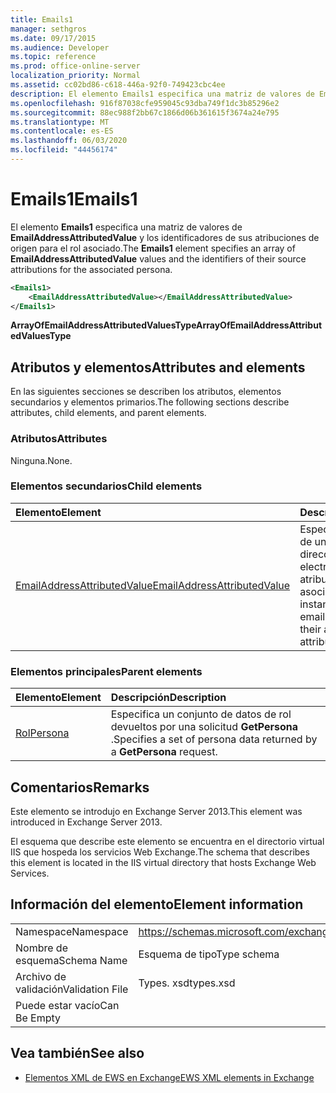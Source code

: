 ```yaml
---
title: Emails1
manager: sethgros
ms.date: 09/17/2015
ms.audience: Developer
ms.topic: reference
ms.prod: office-online-server
localization_priority: Normal
ms.assetid: cc02bd86-c618-446a-92f0-749423cbc4ee
description: El elemento Emails1 especifica una matriz de valores de EmailAddressAttributedValue y los identificadores de sus atribuciones de origen para el rol asociado.
ms.openlocfilehash: 916f87038cfe959045c93dba749f1dc3b85296e2
ms.sourcegitcommit: 88ec988f2bb67c1866d06b361615f3674a24e795
ms.translationtype: MT
ms.contentlocale: es-ES
ms.lasthandoff: 06/03/2020
ms.locfileid: "44456174"
---
```

# <a name="emails1"></a><span data-ttu-id="76b6e-103">Emails1</span><span class="sxs-lookup"><span data-stu-id="76b6e-103">Emails1</span></span>

<span data-ttu-id="76b6e-104">El elemento **Emails1** especifica una matriz de valores de **EmailAddressAttributedValue** y los identificadores de sus atribuciones de origen para el rol asociado.</span><span class="sxs-lookup"><span data-stu-id="76b6e-104">The **Emails1** element specifies an array of **EmailAddressAttributedValue** values and the identifiers of their source attributions for the associated persona.</span></span> 
  
```XML
<Emails1>
    <EmailAddressAttributedValue></EmailAddressAttributedValue>
</Emails1>
```

 <span data-ttu-id="76b6e-105">**ArrayOfEmailAddressAttributedValuesType**</span><span class="sxs-lookup"><span data-stu-id="76b6e-105">**ArrayOfEmailAddressAttributedValuesType**</span></span>
## <a name="attributes-and-elements"></a><span data-ttu-id="76b6e-106">Atributos y elementos</span><span class="sxs-lookup"><span data-stu-id="76b6e-106">Attributes and elements</span></span>

<span data-ttu-id="76b6e-107">En las siguientes secciones se describen los atributos, elementos secundarios y elementos primarios.</span><span class="sxs-lookup"><span data-stu-id="76b6e-107">The following sections describe attributes, child elements, and parent elements.</span></span>
  
### <a name="attributes"></a><span data-ttu-id="76b6e-108">Atributos</span><span class="sxs-lookup"><span data-stu-id="76b6e-108">Attributes</span></span>

<span data-ttu-id="76b6e-109">Ninguna.</span><span class="sxs-lookup"><span data-stu-id="76b6e-109">None.</span></span>
  
### <a name="child-elements"></a><span data-ttu-id="76b6e-110">Elementos secundarios</span><span class="sxs-lookup"><span data-stu-id="76b6e-110">Child elements</span></span>

|<span data-ttu-id="76b6e-111">**Elemento**</span><span class="sxs-lookup"><span data-stu-id="76b6e-111">**Element**</span></span>|<span data-ttu-id="76b6e-112">**Descripción**</span><span class="sxs-lookup"><span data-stu-id="76b6e-112">**Description**</span></span>|
|:-----|:-----|
|[<span data-ttu-id="76b6e-113">EmailAddressAttributedValue</span><span class="sxs-lookup"><span data-stu-id="76b6e-113">EmailAddressAttributedValue</span></span>](emailaddressattributedvalue.md) <br/> |<span data-ttu-id="76b6e-114">Especifica una instancia de una matriz de direcciones de correo electrónico y sus atribuciones asociadas.</span><span class="sxs-lookup"><span data-stu-id="76b6e-114">Specifies an instance of an array of email addresses and their associated attributions.</span></span>  <br/> |
   
### <a name="parent-elements"></a><span data-ttu-id="76b6e-115">Elementos principales</span><span class="sxs-lookup"><span data-stu-id="76b6e-115">Parent elements</span></span>

|<span data-ttu-id="76b6e-116">**Elemento**</span><span class="sxs-lookup"><span data-stu-id="76b6e-116">**Element**</span></span>|<span data-ttu-id="76b6e-117">**Descripción**</span><span class="sxs-lookup"><span data-stu-id="76b6e-117">**Description**</span></span>|
|:-----|:-----|
|[<span data-ttu-id="76b6e-118">Rol</span><span class="sxs-lookup"><span data-stu-id="76b6e-118">Persona</span></span>](persona.md) <br/> |<span data-ttu-id="76b6e-119">Especifica un conjunto de datos de rol devueltos por una solicitud **GetPersona** .</span><span class="sxs-lookup"><span data-stu-id="76b6e-119">Specifies a set of persona data returned by a **GetPersona** request.</span></span>  <br/> |
   
## <a name="remarks"></a><span data-ttu-id="76b6e-120">Comentarios</span><span class="sxs-lookup"><span data-stu-id="76b6e-120">Remarks</span></span>

<span data-ttu-id="76b6e-121">Este elemento se introdujo en Exchange Server 2013.</span><span class="sxs-lookup"><span data-stu-id="76b6e-121">This element was introduced in Exchange Server 2013.</span></span>
  
<span data-ttu-id="76b6e-122">El esquema que describe este elemento se encuentra en el directorio virtual IIS que hospeda los servicios Web Exchange.</span><span class="sxs-lookup"><span data-stu-id="76b6e-122">The schema that describes this element is located in the IIS virtual directory that hosts Exchange Web Services.</span></span>
  
## <a name="element-information"></a><span data-ttu-id="76b6e-123">Información del elemento</span><span class="sxs-lookup"><span data-stu-id="76b6e-123">Element information</span></span>

|||
|:-----|:-----|
|<span data-ttu-id="76b6e-124">Namespace</span><span class="sxs-lookup"><span data-stu-id="76b6e-124">Namespace</span></span>  <br/> |https://schemas.microsoft.com/exchange/services/2006/types  <br/> |
|<span data-ttu-id="76b6e-125">Nombre de esquema</span><span class="sxs-lookup"><span data-stu-id="76b6e-125">Schema Name</span></span>  <br/> |<span data-ttu-id="76b6e-126">Esquema de tipo</span><span class="sxs-lookup"><span data-stu-id="76b6e-126">Type schema</span></span>  <br/> |
|<span data-ttu-id="76b6e-127">Archivo de validación</span><span class="sxs-lookup"><span data-stu-id="76b6e-127">Validation File</span></span>  <br/> |<span data-ttu-id="76b6e-128">Types. xsd</span><span class="sxs-lookup"><span data-stu-id="76b6e-128">types.xsd</span></span>  <br/> |
|<span data-ttu-id="76b6e-129">Puede estar vacío</span><span class="sxs-lookup"><span data-stu-id="76b6e-129">Can Be Empty</span></span>  <br/> ||
   
## <a name="see-also"></a><span data-ttu-id="76b6e-130">Vea también</span><span class="sxs-lookup"><span data-stu-id="76b6e-130">See also</span></span>



- [<span data-ttu-id="76b6e-131">Elementos XML de EWS en Exchange</span><span class="sxs-lookup"><span data-stu-id="76b6e-131">EWS XML elements in Exchange</span></span>](ews-xml-elements-in-exchange.md)

